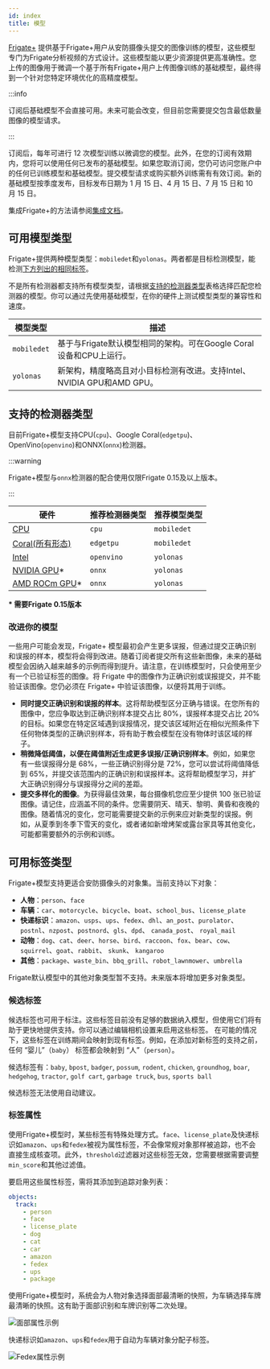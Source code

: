 ```yaml
---
id: index
title: 模型
---
```


<a href="https://frigate.video/plus" target="_blank" rel="nofollow">Frigate+</a> 提供基于Frigate+用户从安防摄像头提交的图像训练的模型，这些模型专门为Frigate分析视频的方式设计。这些模型能以更少资源提供更高准确性。您上传的图像用于微调一个基于所有Frigate+用户上传图像训练的基础模型，最终得到一个针对您特定环境优化的高精度模型。

:::info

订阅后基础模型不会直接可用。未来可能会改变，但目前您需要提交包含最低数量图像的模型请求。

:::

订阅后，每年可进行 12 次模型训练以微调您的模型。此外，在您的订阅有效期内，您将可以使用任何已发布的基础模型。如果您取消订阅，您仍可访问您账户中的任何已训练模型和基础模型。提交模型请求或购买额外训练需有有效订阅。新的基础模型按季度发布，目标发布日期为 1 月 15 日、4 月 15 日、7 月 15 日和 10 月 15 日。

集成Frigate+的方法请参阅[集成文档](/integrations/plus.md)。

## 可用模型类型

Frigate+提供两种模型类型：`mobiledet`和`yolonas`。两者都是目标检测模型，能检测[下方列出的相同标签](#可用标签类型)。

不是所有检测器都支持所有模型类型，请根据[支持的检测器类型](#支持的检测器类型)表格选择匹配您检测器的模型。你可以通过先使用基础模型，在你的硬件上测试模型类型的兼容性和速度。

| 模型类型   | 描述                                                                                                   |
| ---------- | ----------------------------------------------------------------------------------------------------- |
| `mobiledet` | 基于与Frigate默认模型相同的架构。可在Google Coral设备和CPU上运行。                                    |
| `yolonas`   | 新架构，精度略高且对小目标检测有改进。支持Intel、NVIDIA GPU和AMD GPU。                                |

## 支持的检测器类型

目前Frigate+模型支持CPU(`cpu`)、Google Coral(`edgetpu`)、OpenVino(`openvino`)和ONNX(`onnx`)检测器。

:::warning

Frigate+模型与`onnx`检测器的配合使用仅限Frigate 0.15及以上版本。

:::

| 硬件                                                                                                                     | 推荐检测器类型 | 推荐模型类型 |
| ------------------------------------------------------------------------------------------------------------------------ | -------------- | ------------ |
| [CPU](/configuration/object_detectors.md#cpu检测器不推荐使用)                                                   | `cpu`          | `mobiledet`  |
| [Coral(所有形态)](/configuration/object_detectors.md#edge-tpu检测器)                                                  | `edgetpu`      | `mobiledet`  |
| [Intel](/configuration/object_detectors.md#openvino检测器)                                                             | `openvino`     | `yolonas`    |
| [NVIDIA GPU](/configuration/object_detectors#onnx)\*               | `onnx`         | `yolonas`    |
| [AMD ROCm GPU](/configuration/object_detectors#amdrocm-gpu检测器)\* | `onnx`         | `yolonas`    |

**\* 需要Frigate 0.15版本**

### 改进你的模型

一些用户可能会发现，Frigate+ 模型最初会产生更多误报，但通过提交正确识别和误报的样本，模型将会得到改进。随着订阅者提交所有这些新图像，未来的基础模型会因纳入越来越多的示例而得到提升。请注意，在训练模型时，只会使用至少有一个已验证标签的图像。将 Frigate 中的图像作为正确识别或误报提交，并不能验证该图像。您仍必须在 Frigate+ 中验证该图像，以便将其用于训练。

- **同时提交正确识别和误报的样本**。这将帮助模型区分正确与错误。在您所有的图像中，您应争取达到正确识别样本提交占比 80%，误报样本提交占比 20% 的目标。如果您在特定区域遇到误报情况，提交该区域附近在相似光照条件下任何物体类型的正确识别样本，将有助于教会模型在没有物体时该区域的样子。
- **稍微降低阈值，以便在阈值附近生成更多误报/正确识别样本**。例如，如果您有一些误报得分是 68%，一些正确识别得分是 72%，您可以尝试将阈值降低到 65%，并提交该范围内的正确识别和误报样本。这将帮助模型学习，并扩大正确识别得分与误报得分之间的差距。
- **提交多样化的图像**。为获得最佳效果，每台摄像机您应至少提供 100 张已验证图像。请记住，应涵盖不同的条件。您需要阴天、晴天、黎明、黄昏和夜晚的图像。随着情况的变化，您可能需要提交新的示例来应对新类型的误报。例如，从夏季到冬季下雪天的变化，或者诸如新增烤架或露台家具等其他变化，可能都需要额外的示例和训练。 

## 可用标签类型

Frigate+模型支持更适合安防摄像头的对象集。当前支持以下对象：

- **人物**：`person`、`face`
- **车辆**：`car`、`motorcycle`、`bicycle`、`boat`、`school_bus`、`license_plate`
- **快递标识**：`amazon`、`usps`、`ups`、`fedex`、`dhl`、`an_post`、`purolator`、`postnl`、`nzpost`、`postnord`、`gls`、`dpd`、 `canada_post`、 `royal_mail`
- **动物**：`dog`、`cat`、`deer`、`horse`、`bird`、`raccoon`、`fox`、`bear`、`cow`、`squirrel`、`goat`、`rabbit`、 `skunk`、 `kangaroo`
- **其他**：`package`、`waste_bin`、`bbq_grill`、`robot_lawnmower`、`umbrella`

Frigate默认模型中的其他对象类型暂不支持。未来版本将增加更多对象类型。

### 候选标签

候选标签也可用于标注。这些标签目前没有足够的数据纳入模型，但使用它们将有助于更快地提供支持。你可以通过编辑相机设置来启用这些标签。
在可能的情况下，这些标签在训练期间会映射到现有标签。例如，在添加对新标签的支持之前，任何 “婴儿”（`baby`） 标签都会映射到 “人”（`person`）。

候选标签有：`baby`, `bpost`, `badger`, `possum`, `rodent`, `chicken`, `groundhog`, `boar`, `hedgehog`, `tractor`, `golf cart`, `garbage truck`, `bus`, `sports ball`

候选标签无法使用自动建议。

### 标签属性

使用Frigate+模型时，某些标签有特殊处理方式。`face`、`license_plate`及快递标识如`amazon`、`ups`和`fedex`被视为属性标签，不会像常规对象那样被追踪，也不会直接生成核查项。此外，`threshold`过滤器对这些标签无效，您需要根据需要调整`min_score`和其他过滤值。

要启用这些属性标签，需将其添加到追踪对象列表：

```yaml
objects:
  track:
    - person
    - face
    - license_plate
    - dog
    - cat
    - car
    - amazon
    - fedex
    - ups
    - package
```

使用Frigate+模型时，系统会为人物对象选择面部最清晰的快照，为车辆选择车牌最清晰的快照。这有助于面部识别和车牌识别等二次处理。

![面部属性示例](/img/plus/attribute-example-face.jpg)

快递标识如`amazon`、`ups`和`fedex`用于自动为车辆对象分配子标签。

![Fedex属性示例](/img/plus/attribute-example-fedex.jpg)